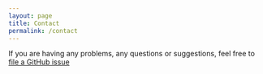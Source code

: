 ```yaml
---
layout: page
title: Contact
permalink: /contact
---
```


If you are having any problems, any questions or suggestions, feel free to [file a GitHub issue](https://github.com/cdeck3r/acbattery/issues/new)
